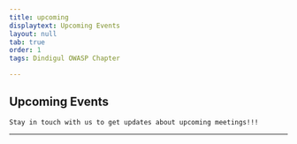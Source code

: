 ```yaml
---
title: upcoming
displaytext: Upcoming Events
layout: null
tab: true
order: 1
tags: Dindigul OWASP Chapter 

---
```


## Upcoming Events

```Stay in touch with us to get updates about upcoming meetings!!!``` 

<hr>




